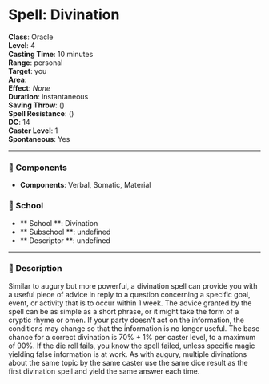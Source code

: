 
# Spell: Divination
**Class**: Oracle  
**Level**: 4  
**Casting Time**: 10 minutes  
**Range**: personal  
**Target**: you  
**Area**:   
**Effect**: _None_  
**Duration**: instantaneous  
**Saving Throw**:  ()  
**Spell Resistance**:  ()  
**DC**: 14  
**Caster Level**: 1  
**Spontaneous**: Yes

---

### 🔮 Components
- **Components**: Verbal, Somatic, Material

### 🏫 School
- ** School **: Divination
- ** Subschool **: undefined
- ** Descriptor **: undefined
---

### 📜 Description
Similar to augury but more powerful, a divination spell can provide you with a useful piece of advice in reply to a question concerning a specific goal, event, or activity that is to occur within 1 week. The advice granted by the spell can be as simple as a short phrase, or it might take the form of a cryptic rhyme or omen. If your party doesn't act on the information, the conditions may change so that the information is no longer useful. The base chance for a correct divination is 70% + 1% per caster level, to a maximum of 90%. If the die roll fails, you know the spell failed, unless specific magic yielding false information is at work. As with augury, multiple divinations about the same topic by the same caster use the same dice result as the first divination spell and yield the same answer each time.
